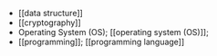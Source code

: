 - [[data structure]]
- [[cryptography]]
- Operating System (OS); [[operating system (OS)]];
- [[programming]]; [[programming language]]
